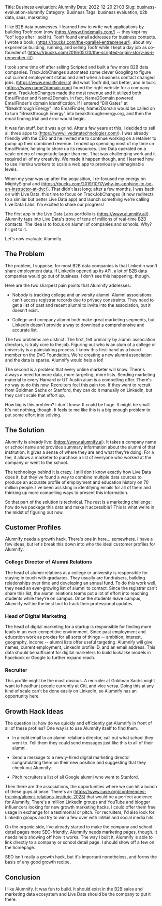 Title: Business evaluation: Alumnify
Date: 2022-12-29 21:03
Slug: business-evaluation-alumnify
Category: Business
Tags: business evaluation, b2b data, saas, marketing

I like B2B data businesses. I learned how to write web applications by building Toofr.com (now (https://www.findemails.com/) -- they kept my "oo" logo after I sold it). Toofr found email addresses for business contacts. I wrote a book, (https://rbucks.com/the-parallel-entrepreneur/), about my experience building, running, and selling Toofr while I kept a day job as co-founder of (https://rbucks.com/2016/05/20/the-scripted-origin-story-as-i-remember-it/).

I took some time off after selling Scripted and built a few more B2B data companies. TrackJobChanges automated some clever Googling to figure out current employment status and alert when a business contact changed jobs. (https://www.emailfinder.io) did what Toofr did, but better, and in bulk. (https://www.name2domain.com) found the right website for a company name. TrackJobChanges made the most revenue and it utilized both EmailFinder and Name2Domain. In fact, Name2Domain powered EmailFinder's domain identification. If I entered "Bill Gates" at "Breakthrough Energy" into EmailFinder, Name2Domain would be called on to turn "Breakthrough Energy" into breakthroughenergy.org, and then the email finding trial and error would begin.

It was fun stuff, but it was a grind. After a few years at this, I decided to sell all three apps to (https://www.livedatatechnologies.com/). I was already friendly with the CEO and he invited me to continue working on a retainer to pump up their combined revenue. I ended up spending most of my time on EmailFinder, helping to shore up its resources. Live Data operated on a scale orders of magnitude larger than me. That was challenging work and it required all of my creativity. We made it happen though, and I learned how to use Heroku workers to scale a web app to previously unimaginable levels.

When my year was up after the acquisition, I re-focused my energy on MightySignal and (https://rbucks.com/2019/10/17/why-im-applying-to-be-an-instructor-at-dvc/). That didn't last long; after a few months, I was back on with Live Data, this time to focus on TrackJobChanges (it now redirects to a similar but better Live Data app) and launch something we're calling Live Data Labs. I'm excited to share our progress!

The first app in the Live Data Labs portfolio is (https://www.alumnify.ai/). Alumnify taps into Live Data's trove of tens of millions of real-time B2B contacts. The idea is to focus on alumni of companies and schools. Why? I'll get to it.

Let's now evaluate Alumnify.

## The Problem

The problem, I suppose, for most B2B data companies is that LinkedIn won't share employment data. If LinkedIn opened up its API, a lot of B2B data companies would go out of business. I don't see this happening, though.

Here are the two sharpest pain points that Alumnify addresses:

- Nobody is tracking college and university alumni. Alumni associations can't access registrar records due to privacy constraints. They need to get a list of past and recent alumni to invite into the association, but it doesn't exist.

- College and company alumni both make great marketing segments, but LinkedIn doesn't provide a way to download a comprehensive and accurate list.

The two problems are distinct. The first, felt primarily by alumni association directors, is truly core to the job. Figuring out who is an alum of a college or university is a painstaking process. I know this first-hand as a board member on the DVC Foundation. We're creating a new alumni association and the data is sparse. Alumnify would help a lot!

The second is a problem that every online marketer will know. There's always a need for more data, more targeting, more lists. Sending marketing material to every Harvard or UT Austin alum is a compelling offer. There's no way to do this now. Recruiters feel this pain too. If they want to recruit from Goldman Sachs or Stanford, they can do it manually on LinkedIn, but they can't scale that effort up.

How big is this problem? I don't know. It could be huge. It might be small. It's not nothing, though. It feels to me like this is a big enough problem to put some effort into solving.

## The Solution

Alumnify is already live: (https://www.alumnify.ai). It takes a company name or school name and provides summary information about the alumni of that institution. It gives a sense of where they are and what they're doing. For a fee, it allows a marketer to purchase a list of everyone who worked at the company or went to the school.

The technology behind it is crazy. I still don't know exactly how Live Data does it, but they've found a way to combine multiple data sources to produce an accurate profile of employment and education history on 70 million people. I've been assisting in identifying emails for all of them and thinking up more compelling ways to present this information.

So that part of the solution is technical. The rest is a marketing challenge: how do we package this data and make it accessible? This is what we're in the midst of figuring out now.

## Customer Profiles

Alumnify needs a growth hack. There's one in here... somewhere. I have a few ideas, but let's break this down into who the ideal customer profiles for Alumnify.

### College Director of Alumni Relations

The head of alumni relations at a college or university is responsible for staying in touch with graduates. They usually are fundraisers, building relationships over time and developing an annual fund. To do this work well, they need an ever-growing list of alumni to contact. Since the registrar can't share this list, the alumni relations teams put a lot of effort into reaching students while they're on campus. Once the students leave campus, Alumnify will be the best tool to track their professional updates.

### Head of Digital Marketing

The head of digital marketing for a startup is responsible for finding more leads in an ever-competitive environment. Since past employment and education work as proxies for all sorts of things -- ambition, interest, geography, income -- alumni lists offer useful targeting. Alumnify will give names, current employment, LinkedIn profile ID, and an email address. This data should be sufficient for digital marketers to build lookalike models in Facebook or Google to further expand reach.

### Recruiter

This profile might be the most obvious. A recruiter at Goldman Sachs might want to headhunt people currently at Citi, and vice versa. Doing this at any kind of scale can't be done easily on LinkedIn, so Alumnify has an opportunity here.

## Growth Hack Ideas

The question is: how do we quickly and efficiently get Alumnify in front of all of these profiles? One way is to use Alumnify itself to find them.

- In a cold email to an alumni relations director, call out what school they went to. Tell them they could send messages just like this to all of their alumni.

- Send a message to a newly-hired digital marketing director congratulating them on their new position and suggesting that they check out Alumnify.

- Pitch recruiters a list of all Google alumni who went to Stanford.

Then there are the associations, the opportunities where we can hit a bunch of these guys at once. There's an (https://www.case.org/conferences-training/alumni-relations-institute-2023) that would be a perfect audience for Alumnify. There's a million LinkedIn groups and YouTube and blogger influencers looking for new growth marketing hacks. I could offer them free usage in exchange for a testimonial or pitch. For recruiters, I'd also look for LinkedIn groups and try to win a few over with InMail and social media hits.

On the organic side, I've already started to make the company and school detail pages more SEO-friendly. Alumnify needs marketing pages, though. It needs help showing off how it works. The way I built it, Alumnify is able to link directly to a company or school detail page. I should show off a few on the homepage.

SEO isn't really a growth hack, but it's important nonetheless, and forms the basis of any good growth recipe.

## Conclusion

I like Alumnify. It was fun to build. It should exist in the B2B sales and marketing data ecosystem and Live Data should be the company to put it there.
